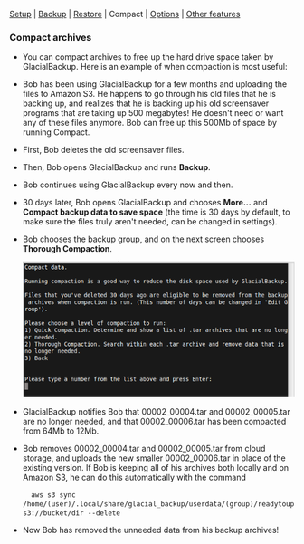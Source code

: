 
[Setup](setup.md) | [Backup](backup.md) | [Restore](restore.md) | Compact | [Options](options.md) | [Other features](other.md)

### Compact archives

* You can compact archives to free up the hard drive space taken by GlacialBackup. Here is an example of when compaction is most useful:

* Bob has been using GlacialBackup for a few months and uploading the files to Amazon S3. He happens to go through his old files that he is backing up, and realizes that he is backing up his old screensaver programs that are taking up 500 megabytes! He doesn't need or want any of these files anymore. Bob can free up this 500Mb of space by running Compact.

* First, Bob deletes the old screensaver files.

* Then, Bob opens GlacialBackup and runs **Backup**.

* Bob continues using GlacialBackup every now and then.

* 30 days later, Bob opens GlacialBackup and chooses **More...** and **Compact backup data to save space** (the time is 30 days by default, to make sure the files truly aren't needed, can be changed in settings). 

* Bob chooses the backup group, and on the next screen chooses **Thorough Compaction**.

    ![Screenshot compact](https://raw.githubusercontent.com/downpoured/projects_glacial_backup/master/doc/img/comp1.png)

* GlacialBackup notifies Bob that 00002\_00004.tar and 00002\_00005.tar are no longer needed, and that 00002\_00006.tar has been compacted from 64Mb to 12Mb.

* Bob removes 00002\_00004.tar and 00002\_00005.tar from cloud storage, and uploads the new smaller 00002\_00006.tar in place of the existing version. If Bob is keeping all of his archives both locally and on Amazon S3, he can do this automatically with the command 

        aws s3 sync /home/(user)/.local/share/glacial_backup/userdata/(group)/readytoupload s3://bucket/dir --delete

* Now Bob has removed the unneeded data from his backup archives!
